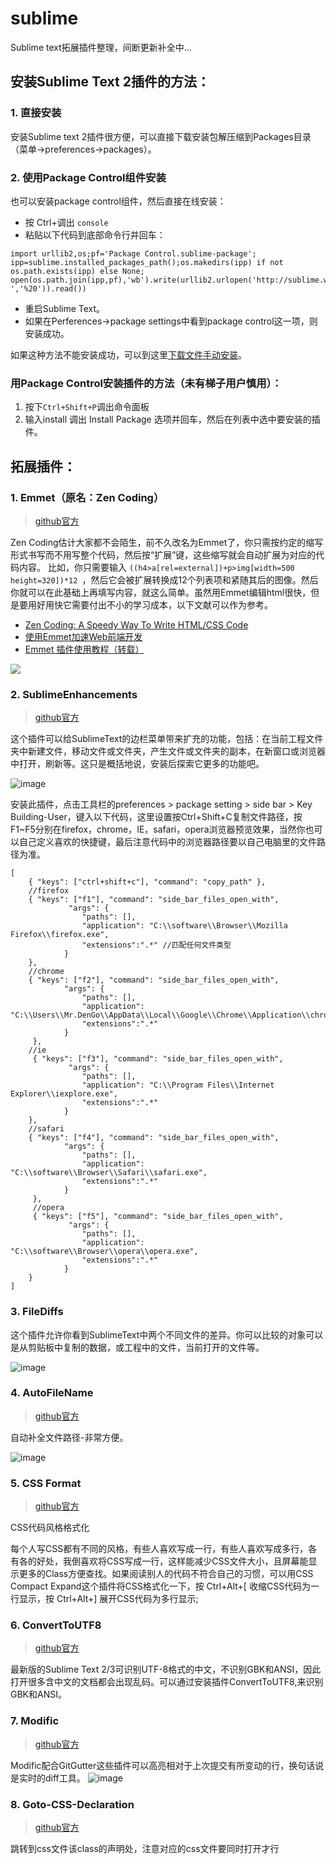 # sublime
Sublime text拓展插件整理，间断更新补全中...

## 安装Sublime Text 2插件的方法：

### 1. 直接安装
安装Sublime text 2插件很方便，可以直接下载安装包解压缩到Packages目录（菜单-\>preferences-\>packages）。

### 2. 使用Package Control组件安装
也可以安装package control组件，然后直接在线安装：
 	 
* 按 Ctrl+调出 `console`       
* 粘贴以下代码到底部命令行并回车：    
<pre><code>import urllib2,os;pf='Package Control.sublime-package';
ipp=sublime.installed_packages_path();os.makedirs(ipp) if not os.path.exists(ipp) else None;
open(os.path.join(ipp,pf),'wb').write(urllib2.urlopen('http://sublime.wbond.net/'+pf.replace(' ','%20')).read())</code></pre>
* 重启Sublime Text。               
* 如果在Perferences-\>package settings中看到package control这一项，则安装成功。  

如果这种方法不能安装成功，可以到这里[下载文件手动安装](http://wbond.net/sublime_packages/package_control/installation)。
  
### 用Package Control安装插件的方法（未有梯子用户慎用）：

1. 按下`Ctrl+Shift+P`调出命令面板	
2. 输入install 调出 Install Package 选项并回车，然后在列表中选中要安装的插件。


## 拓展插件：
### 1. Emmet（原名：Zen Coding）
> [github官方](https://github.com/emmetio/emmet)

Zen Coding估计大家都不会陌生，前不久改名为Emmet了，你只需按约定的缩写形式书写而不用写整个代码，然后按“扩展”键，这些缩写就会自动扩展为对应的代码内容。 比如，你只需要输入 `((h4>a[rel=external])+p>img[width=500 height=320])*12 `，然后它会被扩展转换成12个列表项和紧随其后的图像。然后你就可以在此基础上再填写内容，就这么简单。虽然用Emmet编辑html很快，但是要用好用快它需要付出不小的学习成本，以下文献可以作为参考。

* [Zen Coding: A Speedy Way To Write HTML/CSS Code](http://www.smashingmagazine.com/2009/11/21/zen-coding-a-new-way-to-write-html-code/)
* [使用Emmet加速Web前端开发](http://www.w3cplus.com/tools/using-emmet-speed-front-end-web-development.html)
* [Emmet 插件使用教程（转载）](http://www.yunxiu.org/blog/article/5490.htm)

![
](http://static.oschina.net/uploads/img/201402/05081902_YBUL.gif)

### 2. SublimeEnhancements
> [github官方](https://github.com/titoBouzout/SideBarEnhancements)

这个插件可以给SublimeText的边栏菜单带来扩充的功能，包括：在当前工程文件夹中新建文件，移动文件或文件夹，产生文件或文件夹的副本，在新窗口或浏览器中打开，刷新等。这只是概括地说，安装后探索它更多的功能吧。

![image](http://static.oschina.net/uploads/img/201402/05081904_CJ8r.gif)

安装此插件，点击工具栏的preferences > package setting > side bar > Key Building-User，键入以下代码，这里设置按Ctrl+Shift+C复制文件路径，按F1~F5分别在firefox，chrome，IE，safari，opera浏览器预览效果，当然你也可以自己定义喜欢的快捷键，最后注意代码中的浏览器路径要以自己电脑里的文件路径为准。
<pre><code>[
    { "keys": ["ctrl+shift+c"], "command": "copy_path" },
    //firefox
    { "keys": ["f1"], "command": "side_bar_files_open_with",
             "args": {
                "paths": [],
                "application": "C:\\software\\Browser\\Mozilla Firefox\\firefox.exe",
                "extensions":".*" //匹配任何文件类型
            }
    },
    //chrome
    { "keys": ["f2"], "command": "side_bar_files_open_with",
            "args": {
                "paths": [],
                "application": "C:\\Users\\Mr.DenGo\\AppData\\Local\\Google\\Chrome\\Application\\chrome.exe",
                "extensions":".*"
            }
     },
    //ie
     { "keys": ["f3"], "command": "side_bar_files_open_with",
             "args": {
                "paths": [],
                "application": "C:\\Program Files\\Internet Explorer\\iexplore.exe",
                "extensions":".*"
            }
    },
    //safari
    { "keys": ["f4"], "command": "side_bar_files_open_with",
            "args": {
                "paths": [],
                "application": "C:\\software\\Browser\\Safari\\safari.exe",
                "extensions":".*"
            }
     },
     //opera
     { "keys": ["f5"], "command": "side_bar_files_open_with",
             "args": {
                "paths": [],
                "application": "C:\\software\\Browser\\opera\\opera.exe",
                "extensions":".*"
            }
    }
]
</pre></code>
### 3. FileDiffs

这个插件允许你看到SublimeText中两个不同文件的差异。你可以比较的对象可以是从剪贴板中复制的数据，或工程中的文件，当前打开的文件等。

![image](http://static.oschina.net/uploads/img/201402/05081912_1if7.gif)

### 4. AutoFileName
> [github官方](https://github.com/BoundInCode/AutoFileName)

自动补全文件路径-非常方便。

![image](http://ww1.sinaimg.cn/large/7cc829d3gw1elzufip4n6j20m809hdgz.jpg)

### 5. CSS Format
> [github官方](https://github.com/mutian/Sublime-CSS-Format)

CSS代码风格格式化

每个人写CSS都有不同的风格，有些人喜欢写成一行，有些人喜欢写成多行，各有各的好处，我倒喜欢将CSS写成一行，这样能减少CSS文件大小，且屏幕能显示更多的Class方便查找。如果阅读别人的代码不符合自己的习惯，可以用CSS Compact Expand这个插件将CSS格式化一下，按 Ctrl+Alt+[ 收缩CSS代码为一行显示，按 Ctrl+Alt+] 展开CSS代码为多行显示;

### 6. ConvertToUTF8
> [github官方](https://github.com/seanliang/ConvertToUTF8)

最新版的Sublime Text 2/3可识别UTF-8格式的中文，不识别GBK和ANSI，因此打开很多含中文的文档都会出现乱码。可以通过安装插件ConvertToUTF8,来识别GBK和ANSI。

### 7. Modific
> [github官方](https://github.com/gornostal/Modific)

Modific配合GitGutter这些插件可以高亮相对于上次提交有所变动的行，换句话说是实时的diff工具。
![image](http://www.itjavaer.com/wp-content/uploads/2015/05/7cc829d3gw1elzuf87j9yj20m80dqabr.jpg)

### 8. Goto-CSS-Declaration
> [github官方](https://github.com/rmaksim/Sublime-Text-2-Goto-CSS-Declaration)

跳转到css文件该class的声明处，注意对应的css文件要同时打开才行